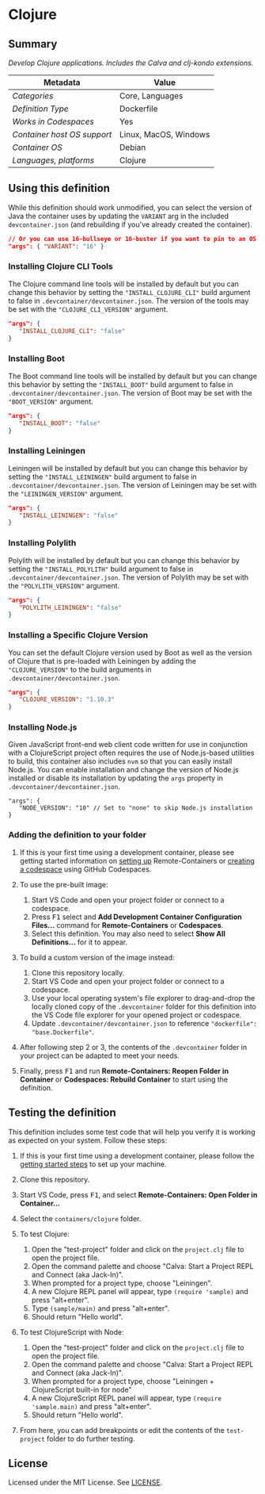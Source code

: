 # Clojure

## Summary

*Develop Clojure applications. Includes the Calva and clj-kondo extensions.*

| Metadata                    | Value                 |
|-----------------------------|-----------------------|
| *Categories*                | Core, Languages       |
| *Definition Type*           | Dockerfile            |
| *Works in Codespaces*       | Yes                   |
| *Container host OS support* | Linux, MacOS, Windows |
| *Container OS*              | Debian                |
| *Languages, platforms*      | Clojure               |

## Using this definition

While this definition should work unmodified, you can select the version of Java the container uses by updating the `VARIANT` arg in the included `devcontainer.json` (and rebuilding if you've already created the container).

```json
// Or you can use 16-bullseye or 16-buster if you want to pin to an OS version
"args": { "VARIANT": "16" }
```

### Installing Clojure CLI Tools

The Clojure command line tools will be installed by default but you can change this behavior by setting the `"INSTALL_CLOJURE_CLI"` build argument to false in
`.devcontainer/devcontainer.json`. The version of the tools may be set with the `"CLOJURE_CLI_VERSION"` argument.

```json
"args": {
   "INSTALL_CLOJURE_CLI": "false"
}
```

### Installing Boot

The Boot command line tools will be installed by default but you can change this behavior by setting the `"INSTALL_BOOT"` build argument to false in `.devcontainer/devcontainer.json`. The version of Boot may be set with the `"BOOT_VERSION"` argument.

```json
"args": {
   "INSTALL_BOOT": "false"
}
```

### Installing Leiningen

Leiningen will be installed by default but you can change this behavior by setting the `"INSTALL_LEININGEN"` build argument to false in `.devcontainer/devcontainer.json`. The version of Leiningen may be set with the `"LEININGEN_VERSION"` argument.

```json
"args": {
   "INSTALL_LEININGEN": "false"
}
```

### Installing Polylith

Polylith will be installed by default but you can change this behavior by setting the `"INSTALL_POLYLITH"` build argument to false in `.devcontainer/devcontainer.json`. The version of Polylith may be set with the `"POLYLITH_VERSION"` argument.

```json
"args": {
   "POLYLITH_LEININGEN": "false"
}
```

### Installing a Specific Clojure Version

You can set the default Clojure version used by Boot as well as the version of Clojure that is pre-loaded with Leiningen by adding the `"CLOJURE_VERSION"` to the build arguments in `.devcontainer/devcontainer.json`.

```json
"args": {
   "CLOJURE_VERSION": "1.10.3"
}
```

### Installing Node.js

Given JavaScript front-end web client code written for use in conjunction with a ClojureScript project often requires the use of Node.js-based utilities to build, this container also includes `nvm` so that you can easily install Node.js. You can enable installation and change the version of Node.js installed or disable its installation by updating the `args` property in `.devcontainer/devcontainer.json`.

```jsonc
"args": {
   "NODE_VERSION": "10" // Set to "none" to skip Node.js installation
}
```


### Adding the definition to your folder

1. If this is your first time using a development container, please see getting started information on [setting up](https://aka.ms/vscode-remote/containers/getting-started) Remote-Containers or [creating a codespace](https://aka.ms/ghcs-open-codespace) using GitHub Codespaces.

2. To use the pre-built image:
   1. Start VS Code and open your project folder or connect to a codespace.
   2. Press <kbd>F1</kbd> select and **Add Development Container Configuration Files...** command for **Remote-Containers** or **Codespaces**.
   4. Select this definition. You may also need to select **Show All Definitions...** for it to appear.

3. To build a custom version of the image instead:
   1. Clone this repository locally.
   2. Start VS Code and open your project folder or connect to a codespace.
   3. Use your local operating system's file explorer to drag-and-drop the locally cloned copy of the `.devcontainer` folder for this definition into the VS Code file explorer for your opened project or codespace.
   4. Update `.devcontainer/devcontainer.json` to reference `"dockerfile": "base.Dockerfile"`.

4. After following step 2 or 3, the contents of the `.devcontainer` folder in your project can be adapted to meet your needs.

5. Finally, press <kbd>F1</kbd> and run **Remote-Containers: Reopen Folder in Container** or **Codespaces: Rebuild Container** to start using the definition.

## Testing the definition

This definition includes some test code that will help you verify it is working as expected on your system. Follow these steps:

1. If this is your first time using a development container, please follow the [getting started steps](https://aka.ms/vscode-remote/containers/getting-started) to set up your machine.
2. Clone this repository.
3. Start VS Code, press <kbd>F1</kbd>, and select **Remote-Containers: Open Folder in Container...**
4. Select the `containers/clojure` folder.

5. To test Clojure:
   1. Open the "test-project" folder and click on the `project.clj` file to open the project file.
   2. Open the command palette and choose "Calva: Start a Project REPL and Connect (aka Jack-In)".
   3. When prompted for a project type, choose "Leiningen".
   4. A new Clojure REPL panel will appear, type `(require 'sample)` and press "alt+enter".
   5. Type `(sample/main)` and press "alt+enter". 
   6. Should return "Hello world".

6. To test ClojureScript with Node:
   1. Open the "test-project" folder and click on the `project.clj` file to open the project file.
   2. Open the command palette and choose "Calva: Start a Project REPL and Connect (aka Jack-In)".
   3. When prompted for a project type, choose "Leiningen + ClojureScript built-in for node"
   4. A new ClojureScript REPL panel will appear, type `(require 'sample.main)` and press "alt+enter".
   5. Should return "Hello world".

7. From here, you can add breakpoints or edit the contents of the `test-project` folder to do further testing.

## License

Licensed under the MIT License. See [LICENSE](https://github.com/microsoft/vscode-dev-containers/blob/main/LICENSE).
